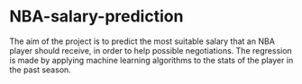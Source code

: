 # NBA-salary-prediction

The aim of the project is to predict the most suitable salary that an NBA player should receive, in order to help possible negotiations. 
The regression is made by applying machine learning algorithms to the stats of the player in the past season.
